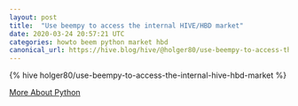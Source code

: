 ```yaml
---
layout: post
title:  "Use beempy to access the internal HIVE/HBD market"
date: 2020-03-24 20:57:21 UTC
categories: howto beem python market hbd
canonical_url: https://hive.blog/hive/@holger80/use-beempy-to-access-the-internal-hive-hbd-market
---
```

{% hive holger80/use-beempy-to-access-the-internal-hive-hbd-market %}

[More About Python](/python)

